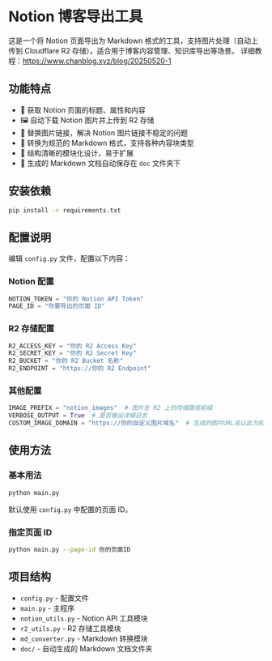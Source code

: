 # Notion 博客导出工具

这是一个将 Notion 页面导出为 Markdown 格式的工具，支持图片处理（自动上传到 Cloudflare R2 存储）。适合用于博客内容管理、知识库导出等场景。
详细教程：https://www.chanblog.xyz/blog/20250520-1

## 功能特点

- 📄 获取 Notion 页面的标题、属性和内容
- 🖼️ 自动下载 Notion 图片并上传到 R2 存储
- 🔄 替换图片链接，解决 Notion 图片链接不稳定的问题
- 📝 转换为规范的 Markdown 格式，支持各种内容块类型
- 🚀 结构清晰的模块化设计，易于扩展
- 📁 生成的 Markdown 文档自动保存在 `doc` 文件夹下

## 安装依赖

```bash
pip install -r requirements.txt
```

## 配置说明

编辑 `config.py` 文件，配置以下内容：

### Notion 配置

```python
NOTION_TOKEN = "你的 Notion API Token"
PAGE_ID = "你要导出的页面 ID"
```

### R2 存储配置

```python
R2_ACCESS_KEY = "你的 R2 Access Key"
R2_SECRET_KEY = "你的 R2 Secret Key"
R2_BUCKET = "你的 R2 Bucket 名称"
R2_ENDPOINT = "https://你的 R2 Endpoint"
```

### 其他配置

```python
IMAGE_PREFIX = "notion_images"  # 图片在 R2 上的存储路径前缀
VERBOSE_OUTPUT = True  # 是否输出详细日志
CUSTOM_IMAGE_DOMAIN = "https://你的自定义图片域名"  # 生成的图片URL会以此为前缀
```

## 使用方法

### 基本用法

```bash
python main.py
```

默认使用 `config.py` 中配置的页面 ID。

### 指定页面 ID

```bash
python main.py --page-id 你的页面ID
```

## 项目结构

- `config.py` - 配置文件
- `main.py` - 主程序
- `notion_utils.py` - Notion API 工具模块
- `r2_utils.py` - R2 存储工具模块
- `md_converter.py` - Markdown 转换模块
- `doc/` - 自动生成的 Markdown 文档文件夹

